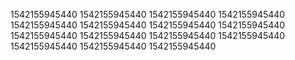 1542155945440
1542155945440
1542155945440
1542155945440
1542155945440
1542155945440
1542155945440
1542155945440
1542155945440
1542155945440
1542155945440
1542155945440
1542155945440
1542155945440
1542155945440